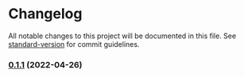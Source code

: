 # Changelog

All notable changes to this project will be documented in this file. See [standard-version](https://github.com/conventional-changelog/standard-version) for commit guidelines.

### [0.1.1](https://github.com/mrmilu/front_web_mrmilu/compare/v0.1.2...v0.1.1) (2022-04-26)
